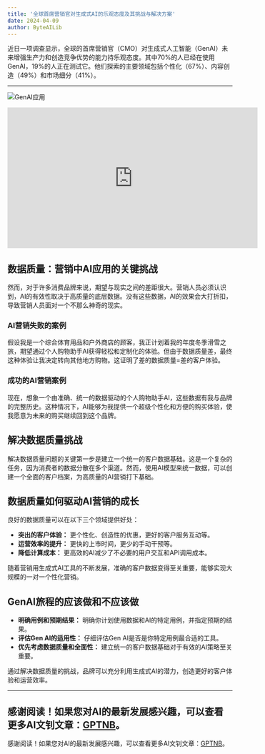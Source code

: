 ```yaml
---
title: '全球首席营销官对生成式AI的乐观态度及其挑战与解决方案'
date: 2024-04-09
author: ByteAILib
---
```


近日一项调查显示，全球的首席营销官（CMO）对生成式人工智能（GenAI）未来增强生产力和创造竞争优势的能力持乐观态度。其中70%的人已经在使用GenAI，19%的人正在测试它。他们探索的主要领域包括个性化（67%）、内容创造（49%）和市场细分（41%）。

---
![GenAI应用](https://www.artificialintelligence-news.com/wp-content/uploads/sites/9/2024/04/amperity-data-quality-ai-marketing-artificial-intelligence.jpeg)

<iframe width="560" height="315" src="https://www.youtube.com/embed/dQw4w9WgXcQ" title="YouTube video player" frameborder="0" allow="accelerometer; autoplay; clipboard-write; encrypted-media; gyroscope; picture-in-picture" allowfullscreen></iframe>


## 数据质量：营销中AI应用的关键挑战

然而，对于许多消费品牌来说，期望与现实之间的差距很大。营销人员必须认识到，AI的有效性取决于高质量的底层数据。没有这些数据，AI的效果会大打折扣，导致营销人员面对一个不那么神奇的现实。

### AI营销失败的案例

假设我是一个综合体育用品和户外商店的顾客，我正计划着我的年度冬季滑雪之旅，期望通过个人购物助手AI获得轻松和定制化的体验。但由于数据质量差，最终这种体验让我决定转向其他地方购物。这证明了差的数据质量=差的客户体验。

### 成功的AI营销案例

现在，想象一个由准确、统一的数据驱动的个人购物助手AI，这些数据有我与品牌的完整历史。这种情况下，AI能够为我提供一个超级个性化和方便的购买体验，使我愿意为未来的购买继续回到这个品牌。

## 解决数据质量挑战

解决数据质量问题的关键第一步是建立一个统一的客户数据基础。这是一个复杂的任务，因为消费者的数据分散在多个渠道。然而，使用AI模型来统一数据，可以创建一个全面的客户档案，为高质量的AI营销打下基础。

## 数据质量如何驱动AI营销的成长

良好的数据质量可以在以下三个领域提供好处：

- **突出的客户体验：** 更个性化、创造性的优惠，更好的客户服务互动等。
- **运营效率的提升：** 更快的上市时间，更少的手动干预等。
- **降低计算成本：** 更高效的AI减少了不必要的用户交互和API调用成本。

随着营销用生成式AI工具的不断发展，准确的客户数据变得至关重要，能够实现大规模的一对一个性化营销。

## GenAI旅程的应该做和不应该做

- **明确用例和预期结果：** 明确你计划使用数据和AI的特定用例，并指定预期的结果。
- **评估Gen AI的适用性：** 仔细评估Gen AI是否是你特定用例最合适的工具。
- **优先考虑数据质量和全面性：** 建立统一的客户数据基础对于有效的AI策略至关重要。

通过解决数据质量的挑战，品牌可以充分利用生成式AI的潜力，创造更好的客户体验和运营效率。

---
感谢阅读！如果您对AI的最新发展感兴趣，可以查看更多AI文钊文章：[GPTNB](https://gptnb.com)。
---
感谢阅读！如果您对AI的最新发展感兴趣，可以查看更多AI文钊文章：[GPTNB](https://gptnb.com)。
